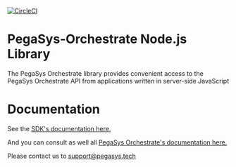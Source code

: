 [![CircleCI](https://circleci.com/gh/PegaSysEng/orchestrate-node.svg?style=svg&circle-token=b950a12c7c5f1ba8ae60273360c99d832301057a)](https://circleci.com/gh/PegaSysEng/orchestrate-node)

# PegaSys-Orchestrate Node.js Library

The PegaSys Orchestrate library provides convenient access to the PegaSys Orchestrate API from applications written in server-side JavaScript

# Documentation

See the [SDK's documentation here.](https://docs.orchestrate.pegasys.tech/en/stable/SDK/JS/SDK-Examples/)

And you can consult as well all [PegaSys Orchestrate's documentation here.](https://docs.orchestrate.pegasys.tech/)

Please contact us to support@pegasys.tech
